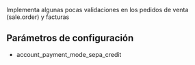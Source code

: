 Implementa algunas pocas validaciones en los pedidos de venta (sale.order) y facturas

## Parámetros de configuración
- account_payment_mode_sepa_credit
